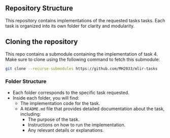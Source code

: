 ## Repository Structure
This repository contains implementations of the requested tasks tasks. Each task is organized into its own folder for clarity and modularity.

## Cloning the repository
This repo contains a submodule containing the implementation of task 4.
Make sure to clone using the following command to fetch this submodule:

```bash
git clone --recurse-submodules https://github.com/MH2033/mlir-tasks
```

### Folder Structure
- Each folder corresponds to the specific task requested.
- Inside each folder, you will find:
  - The implementation code for the task.
  - A `README.md` file that provides detailed documentation about the task, including:
    - The purpose of the task.
    - Instructions on how to run the implementation.
    - Any relevant details or explanations.